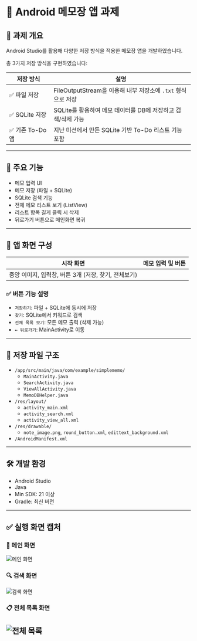 # 📝 Android 메모장 앱 과제

## 📌 과제 개요

Android Studio를 활용해 다양한 저장 방식을 적용한 메모장 앱을 개발하였습니다.

총 3가지 저장 방식을 구현하였습니다:

| 저장 방식 | 설명 |
|-----------|------|
| ✅ 파일 저장 | FileOutputStream을 이용해 내부 저장소에 `.txt` 형식으로 저장 |
| ✅ SQLite 저장 | SQLite를 활용하여 메모 데이터를 DB에 저장하고 검색/삭제 가능 |
| ✅ 기존 To-Do 앱 | 지난 미션에서 만든 SQLite 기반 To-Do 리스트 기능 포함 |

---

## 🎨 주요 기능

- 메모 입력 UI
- 메모 저장 (파일 + SQLite)
- SQLite 검색 기능
- 전체 메모 리스트 보기 (ListView)
- 리스트 항목 길게 클릭 시 삭제
- 뒤로가기 버튼으로 메인화면 복귀

---

## 📱 앱 화면 구성

| 시작 화면 | 메모 입력 및 버튼 |
|------------|-------------------|
| 중앙 이미지, 입력창, 버튼 3개 (저장, 찾기, 전체보기) |

### ✅ 버튼 기능 설명
- `저장하기`: 파일 + SQLite에 동시에 저장
- `찾기`: SQLite에서 키워드로 검색
- `전체 목록 보기`: 모든 메모 출력 (삭제 가능)
- `← 뒤로가기`: MainActivity로 이동

---

## 📂 저장 파일 구조

- `/app/src/main/java/com/example/simplememo/`
  - `MainActivity.java`
  - `SearchActivity.java`
  - `ViewAllActivity.java`
  - `MemoDBHelper.java`
- `/res/layout/`
  - `activity_main.xml`
  - `activity_search.xml`
  - `activity_view_all.xml`
- `/res/drawable/`
  - `note_image.png`, `round_button.xml`, `edittext_background.xml`
- `/AndroidManifest.xml`

---

## 🛠 개발 환경

- Android Studio
- Java
- Min SDK: 21 이상
- Gradle: 최신 버전

---

## ✅ 실행 화면 캡처

### 📱 메인 화면
![메인 화면](images/screenshot_main.png)

### 🔍 검색 화면
![검색 화면](images/screenshot_search.png)

### 📋 전체 목록 화면
![전체 목록](images/screenshot_list.png)
---


